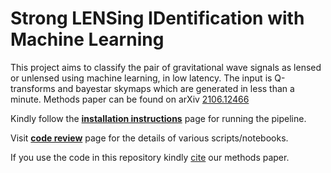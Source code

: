 # Strong LENSing IDentification with Machine Learning

This project aims to classify the pair of gravitational wave signals as lensed or unlensed using machine learning, in low latency. The input is Q-transforms and bayestar skymaps which are generated in less than a minute. Methods paper can be found on arXiv [2106.12466](https://arxiv.org/abs/2106.12466)
 
Kindly follow the **[installation instructions](https://git.ligo.org/srashti.goyal/lensid/-/wikis/Installation-instructions)** page for running the pipeline. 

Visit **[code review](https://git.ligo.org/srashti.goyal/lensid/-/wikis/Code-Review)** page for the details of various scripts/notebooks.

If you use the code in this repository kindly [cite](https://journals.aps.org/prd/abstract/10.1103/PhysRevD.104.124057) our methods paper.
